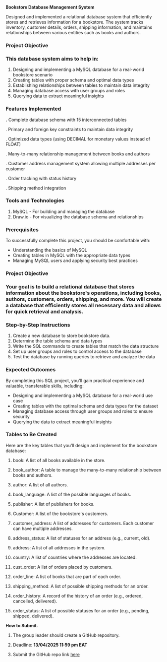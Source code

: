

**Bookstore Database Management System**

Designed and implemented a relational database system that efficiently stores and retrieves information for a bookstore. The system tracks inventory, customer details, orders, shipping information, and maintains relationships between various entities such as books and authors.

### Project Objective

### This database system aims to help in:

1. Designing and implementing a MySQL database for a real-world bookstore scenario
2. Creating tables with proper schema and optimal data types
3. Establishing relationships between tables to maintain data integrity
4. Managing database access with user groups and roles
5. Querying data to extract meaningful insights

### 

### Features Implemented

**.** Complete database schema with 15 interconnected tables

. Primary and foreign key constraints to maintain data integrity

. Optimized data types (using DECIMAL for monetary values instead of FLOAT)

. Many-to-many relationship management between books and authors

. Customer address management system allowing multiple addresses per customer

. Order tracking with status history

. Shipping method integration

### 

### 

### **Tools and Technologies**

1. MySQL \- For building and managing the database  
2. Draw.io \- For visualizing the database schema and relationships

### 

### 

### 

### **Prerequisites**

To successfully complete this project, you should be comfortable with:

* Understanding the basics of MySQL  
* Creating tables in MySQL with the appropriate data types  
* Managing MySQL users and applying security best practices

### **Project Objective**

### Your goal is to build a relational database that stores information about the bookstore's operations, including books, authors, customers, orders, shipping, and more. You will create a database that efficiently stores all necessary data and allows for quick retrieval and analysis.

### 

### 

### **Step-by-Step Instructions**

1. Create a new database to store bookstore data.  
2. Determine the table schema and data types  
3. Write the SQL commands to create tables that match the data structure  
4. Set up user groups and roles to control access to the database  
5. Test the database by running queries to retrieve and analyze the data

### 

### **Expected Outcomes**

By completing this SQL project, you'll gain practical experience and valuable, transferable skills, including:

* Designing and implementing a MySQL database for a real-world use case  
* Creating tables with the optimal schema and data types for the dataset  
* Managing database access through user groups and roles to ensure security  
* Querying the data to extract meaningful insights 

### 

### 

### 

### 

### 

### 

### 

### **Tables to Be Created**

Here are the key tables that you'll design and implement for the bookstore database:

1. book: A list of all books available in the store.

2. book\_author: A table to manage the many-to-many relationship between books and authors.

3. author: A list of all authors.

4. book\_language: A list of the possible languages of books.

5. publisher: A list of publishers for books.

6. Customer: A list of the bookstore's customers.

7. customer\_address: A list of addresses for customers. Each customer can have multiple addresses.

8. address\_status: A list of statuses for an address (e.g., current, old).

9. address: A list of all addresses in the system.

10. country: A list of countries where the addresses are located.

11. cust\_order: A list of orders placed by customers.

12. order\_line: A list of books that are part of each order.

13. shipping\_method: A list of possible shipping methods for an order.

14. order\_history: A record of the history of an order (e.g., ordered, cancelled, delivered).

15. order\_status: A list of possible statuses for an order (e.g., pending, shipped, delivered). 

**How to Submit.**

1. The group leader should create a GitHub repository.  
2. Deadline: **13/04/2025 11:59 pm EAT**

3. Submit the GitHub repo link [here](https://forms.gle/DrKeuqKbeW45x9Gb6)
